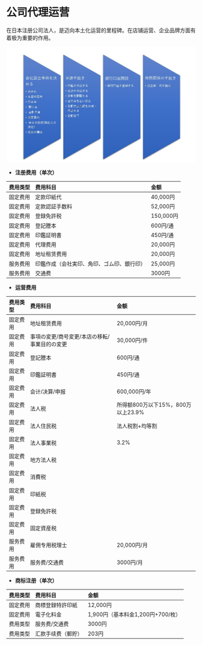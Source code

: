 # 公司代理运营

在日本注册公司法人，是迈向本土化运营的里程碑。在店铺运营、企业品牌方面有着极为重要的作用。

![&#x516C;&#x53F8;&#x8BBE;&#x7ACB;&#x6D41;&#x7A0B;](../.gitbook/assets/gong-si-she-li-liu-cheng-.jpg)

* **注册费用（单次）**

| 费用类型 | 费用科目 | 金额 |
| :--- | :--- | :--- |
| 固定费用 | 定款印紙代 | 40,000円 |
| 固定费用 | 定款認証手数料 | 52,000円 |
| 固定费用 | 登録免許税 | 150,000円 |
| 固定费用 | 登記謄本 | 600円/通 |
| 固定费用 | 印鑑証明書 | 450円/通 |
| 固定费用 | 代理费用 | 20,000円 |
| 固定费用 | 地址租赁费用 | 20,000円 |
| 服务费用 | 印鑑作成（会社実印、角印、ゴム印、銀行印） | 25,000円 |
| 服务费用 | 交通费 | 3000円 |

* **运营费用**

| 费用类型 | 费用科目 | 金额 |
| :--- | :--- | :--- |
| 固定费用 | 地址租赁费用 | 20,000円/月 |
| 固定费用 | 事項の変更/商号変更/本店の移転/事業目的の変更 | 30,000円/件 |
| 固定费用 | 登記謄本 | 600円/通 |
| 固定费用 | 印鑑証明書 | 450円/通 |
| 固定费用 | 会计/决算/申报 | 600,000円/年 |
| 固定费用 | 法人税 | 所得额800万以下15%，800万以上23.9% |
| 固定费用 | 法人住民税 | 法人税割+均等割 |
| 固定费用 | 法人事業税 | 3.2% |
| 固定费用 | 地方法人税 |  |
| 固定费用 | 消費税 |  |
| 固定费用 | 印紙税 |  |
| 固定费用 | 登録免許税 |  |
| 固定费用 | 固定資産税 |  |
| 服务费用 | 雇佣专用税理士 | 20,000円/月 |
| 服务费用 | 服务费/交通费 | 3000円/月 |

* **商标注册（单次）**

| 费用类型 | 费用科目 | 金额 |
| :--- | :--- | :--- |
| 固定费用 | 商標登録特許印紙 | 12,000円 |
| 固定费用 | 電子化料金 | 1,900円（基本料金1,200円+700/枚） |
| 费用类型 | 服务费/交通费 | 3000円 |
| 费用类型 | 汇款手续费（郵貯） | 203円 |

